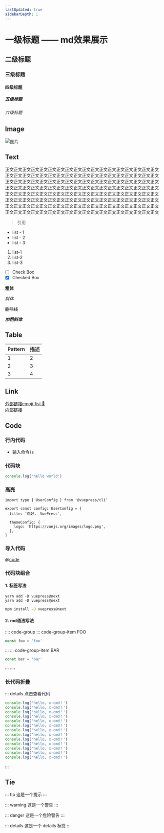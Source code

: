 ```yaml
---
lastUpdated: true
sidebarDepth: 1
---
```

# 一级标题 —— md效果展示

## 二级标题
### 三级标题
#### 四级标题
##### 五级标题
###### 六级标题

## Image
![图片](/images/logo.png)
## Text
正文正文正文正文正文正文正文正文正文正文正文正文正文正文正文正文正文正文
正文正文正文正文正文正文正文正文正文正文正文正文正文正文正文正文正文正文
正文正文正文正文正文正文正文正文正文正文正文正文正文正文正文正文正文正文
正文正文正文正文正文正文正文正文正文正文正文正文正文正文正文正文正文正文
正文正文正文正文正文正文正文正文正文正文正文正文正文正文正文正文正文正文
正文正文正文正文正文正文正文正文正文正文正文正文正文正文正文正文正文正文
正文正文正文正文正文正文正文正文正文正文正文正文正文正文正文正文正文正文
正文正文正文正文正文正文正文正文正文正文正文正文正文正文正文正文正文正文
> 引用

- list - 1
- list - 2
- list - 3

1. list-1
2. list-2
3. list-3

- [ ] Check Box
- [x] Checked Box

**粗体**

*斜体*

~~删除线~~

***加粗斜体***

## Table
  | Pattern    | 描述         |
  | ---------  | ----------  |
  | 1          |        2    |
  | 2          | 3           |
  | 3          | 4           |

## Link
[外部链接emoji-list :tada:](https://gist.github.com/rxaviers/7360908) <br>
[内部链接](../helloword/README.md)


## Code
### 行内代码
- 输入命令`ls`
### 代码块

```js
console.log('hello world')
```
### 高亮
```ts{1,6-8}
import type { UserConfig } from '@vuepress/cli'

export const config: UserConfig = {
  title: '你好， VuePress',

  themeConfig: {
    logo: 'https://vuejs.org/images/logo.png',
  },
}
```

### 导入代码
@[code](./code/hello.sh)
### 代码块组合
#### 1. 标签写法
<CodeGroup>
  <CodeGroupItem title="YARN" active>

```bash{1}
yarn add -D vuepress@next
yarn add -D vuepress@next
```

  </CodeGroupItem>

  <CodeGroupItem title="NPM">

```bash
npm install -D vuepress@next
```

  </CodeGroupItem>
</CodeGroup>

#### 2. md语法写法
:::: code-group
::: code-group-item FOO
```js
const foo = 'foo'
```
:::
::: code-group-item BAR
```js
const bar = 'bar'
```
:::
::::

### 长代码折叠
::: details 点击查看代码
```js
console.log('hello, x-cmd！')
console.log('hello, x-cmd！')
console.log('hello, x-cmd！')
console.log('hello, x-cmd！')
console.log('hello, x-cmd！')
console.log('hello, x-cmd！')
console.log('hello, x-cmd！')
console.log('hello, x-cmd！')
console.log('hello, x-cmd！')
console.log('hello, x-cmd！')
console.log('hello, x-cmd！')
console.log('hello, x-cmd！')
console.log('hello, x-cmd！')
```
:::

## Tie


::: tip
这是一个提示
:::

::: warning
这是一个警告
:::

::: danger
这是一个危险警告
:::

::: details
这是一个 details 标签
:::
